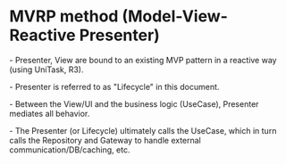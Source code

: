 # MVRP method (Model-View-Reactive Presenter)

\- Presenter, View are bound to an existing MVP pattern in a reactive way (using UniTask, R3).

\- Presenter is referred to as "Lifecycle" in this document.

\- Between the View/UI and the business logic (UseCase), Presenter mediates all behavior.

\- The Presenter (or Lifecycle) ultimately calls the UseCase, which in turn calls the Repository and Gateway to handle external communication/DB/caching, etc.


